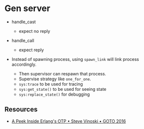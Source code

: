 
# Gen server

- handle_cast
    - expect no reply
- handle_call
    - expect reply

- Instead of spawning process, using `spawn_link` will link process accordingly.
    - Then supervisor can respawn that process.
    - Supervise strategy like `one_for_one`.
    - `sys:trace` to be used for tracing
    - `sys:get_state()` to be used for seeing state
    - `sys:replace_state()` for debugging

## Resources
- [A Peek Inside Erlang's OTP • Steve Vinoski • GOTO 2016](https://www.youtube.com/watch?v=PkHZPTn1brc)